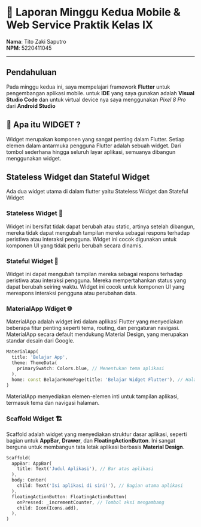 # 📝 Laporan Minggu Kedua Mobile & Web Service Praktik Kelas IX

**Nama**: Tito Zaki Saputro  
**NPM**: 5220411045


---

## Pendahuluan

Pada minggu kedua ini, saya mempelajari framework **Flutter** untuk pengembangan aplikasi mobile. untuk **IDE** yang saya gunakan adalah **Visual Studio Code** dan untuk virtual device nya saya menggunakan *Pixel 8 Pro* dari **Android Studio**

## 🤔 Apa itu WIDGET ?
Widget merupakan komponen yang sangat penting dalam Flutter. Setiap elemen dalam antarmuka pengguna Flutter adalah sebuah widget. Dari tombol sederhana hingga seluruh layar aplikasi, semuanya dibangun menggunakan widget.

## Stateless Widget dan Stateful Widget 
Ada dua widget utama di dalam flutter yaitu Stateless Widget dan Stateful Widget
###  Stateless Widget 🗿
Widget ini bersifat tidak dapat berubah atau static, artinya setelah dibangun, mereka tidak dapat mengubah tampilan mereka sebagai respons terhadap peristiwa atau interaksi pengguna. Widget ini cocok digunakan untuk komponen UI yang tidak perlu berubah secara dinamis.
### Stateful Widget 🧩
Widget ini dapat mengubah tampilan mereka sebagai respons terhadap peristiwa atau interaksi pengguna. Mereka mempertahankan status yang dapat berubah seiring waktu. Widget ini cocok untuk komponen UI yang merespons interaksi pengguna atau perubahan data.

### MaterialApp Wdiget 🌐
MaterialApp adalah widget inti dalam aplikasi Flutter yang menyediakan beberapa fitur penting seperti tema, routing, dan pengaturan navigasi. MaterialApp secara default mendukung Material Design, yang merupakan standar desain dari Google.
```dart
MaterialApp(
  title: 'Belajar App',
  theme: ThemeData(
    primarySwatch: Colors.blue, // Menentukan tema aplikasi
  ),
  home: const BelajarHomePage(title: 'Belajar Widget Flutter'), // Halaman utama
)

```
MaterialApp menyediakan elemen-elemen inti untuk tampilan aplikasi, termasuk tema dan navigasi halaman.
### Scaffold Wdiget 🏗️
Scaffold adalah widget yang menyediakan struktur dasar aplikasi, seperti bagian untuk **AppBar**, **Drawer**, dan **FloatingActionButton**. Ini sangat berguna untuk membangun tata letak aplikasi berbasis **Material Design**.
```dart
Scaffold(
  appBar: AppBar(
    title: Text('Judul Aplikasi'), // Bar atas aplikasi
  ),
  body: Center(
    child: Text('Isi aplikasi di sini!'), // Bagian utama aplikasi
  ),
  floatingActionButton: FloatingActionButton(
    onPressed: _incrementCounter, // Tombol aksi mengambang
    child: Icon(Icons.add),
  ),
)

```